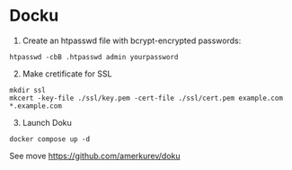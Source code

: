 # Docku

1. Create an htpasswd file with bcrypt-encrypted passwords:

```
htpasswd -cbB .htpasswd admin yourpassword
```

2. Make cretificate for SSL

```
mkdir ssl
mkcert -key-file ./ssl/key.pem -cert-file ./ssl/cert.pem example.com *.example.com
```

3. Launch Doku

```
docker compose up -d
```

See move https://github.com/amerkurev/doku
